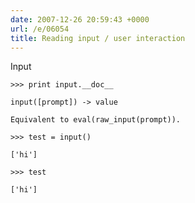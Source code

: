 ```yaml
---
date: 2007-12-26 20:59:43 +0000
url: /e/06054
title: Reading input / user interaction
---
```


Input

	>>> print input.__doc__

	input([prompt]) -> value

	Equivalent to eval(raw_input(prompt)).

	>>> test = input()

	['hi']

	>>> test

	['hi']
